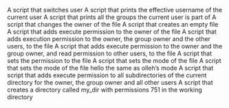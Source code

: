 A script that switches user
A script that prints the effective username of the current user
A script that prints all the groups the current user is part of
A script that changes the owner of the file
A script that creates an empty file
A script that  adds execute permission to the owner of the file
A script that adds execution permission to the owner, the group owner and the other users, to the file
A script that adds execute permission to the owner and the group owner, and read permission to other users, to the file
A script that sets the permission to the file
A script that sets the mode of the file
A script that sets the mode of the file hello the same as olleh’s mode
A script that script that adds execute permission to all subdirectories of the current directory for the owner, the group owner and all other users
A script that creates a directory called my_dir with permissions 751 in the working directory
